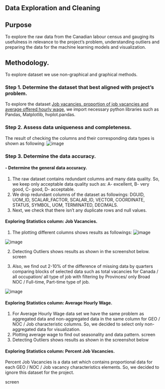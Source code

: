 ## Data Exploration and Cleaning

## Purpose 

To explore the raw data from the Canadian labour census and gauging its usefulness in relevance to the project’s problem, understanding outliers and preparing the data for the machine learning models and visualization. 

## Methodology.
To explore dataset we use non-graphical and graphical methods.

### Step 1. Determine the dataset that best aligned with project’s problem.

To explore the dataset [Job vacancies, proportion of job vacancies and average offered hourly wage](https://open.canada.ca/data/en/dataset/67f90ff0-12ea-429a-99a6-7b41c73863a0/resource/2cfa6a73-0b66-4b6e-a07b-7285f0ea774c), we import necessary python libraries such as Pandas, Matplotlib, hvplot.pandas.

### Step 2. Assess data uniqueness and completeness.
The result of checking the columns and their corresponding data types is shown as following:
![image](https://user-images.githubusercontent.com/68247343/142800299-91ba7013-37f3-46b3-b88b-3e5265653123.png)

### Step 3. Determine the data accuracy.

#### - Determine the general data accuracy.
  1. The raw dataset contains redundant columns and many data quality. So, we keep only acceptable data quality such as: A- excellent, B- very good, C- good, D- acceptable.
  2. We drop redundant columns of the dataset as followings: DGUID, UOM_ID, SCALAR_FACTOR, SCALAR_ID, VECTOR, COORDINATE, STATUS, SYMBOL, UOM, TERMINATED, DECIMALS.
  3. Next, we check that there isn’t any duplicate rows and null values.

#### Exploring Statistics column: Job Vacancies.
  1. The plotting different columns shows results as followings:
![image](https://user-images.githubusercontent.com/68247343/142800323-557949da-9a65-4fef-a479-cc98e2e726c5.png) 

![image](https://user-images.githubusercontent.com/68247343/142800340-5edf238f-6f9f-4150-ac83-da64da94389f.png)

  2. Detecting Outliers shows results as shown in the screenshot below.
  screen

  3. Also, we find out 2-10% of the difference of missing data by quarters comparing blocks of selected data such as total vacancies for Canada / all occupation/ all type of job with filtering by Provinces/ only Broad NOC / Full-time, Part-time type of job.

![image](https://user-images.githubusercontent.com/68247343/142800355-7a7d76e7-66c0-426d-b29c-aa0513cf833a.png)

#### Exploring Statistics column: Average Hourly Wage.

1.	For Average Hourly Wage data set we have the same problem as aggregated data and non-aggregated data in the same column for GEO / NOC / Job characteristic columns. So, we decided to select only non-aggregated data for visualization.
2.	Plotting average wage to find out seasonality and data pattern.
screen
3.	Detecting Outliers shows results as shown in the screenshot below

#### Exploring Statistics column: Percent Job Vacancies.

Percent Job Vacancies is a data set which contains proportional data for each GEO / NOC / Job vacancy characteristics elements. So, we decided to ignore this dataset for the project.

screen